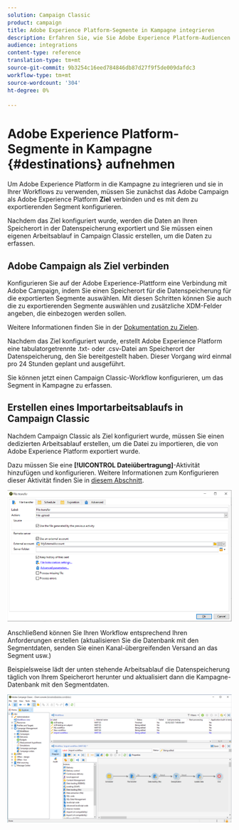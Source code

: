 ```yaml
---
solution: Campaign Classic
product: campaign
title: Adobe Experience Platform-Segmente in Kampagne integrieren
description: Erfahren Sie, wie Sie Adobe Experience Platform-Audiencen in Campaign Classic aufnehmen.
audience: integrations
content-type: reference
translation-type: tm+mt
source-git-commit: 9b3254c16eed784846db87d27f9f5de009dafdc3
workflow-type: tm+mt
source-wordcount: '304'
ht-degree: 0%

---
```



# Adobe Experience Platform-Segmente in Kampagne {#destinations} aufnehmen

Um Adobe Experience Platform in die Kampagne zu integrieren und sie in Ihrer Workflows zu verwenden, müssen Sie zunächst das Adobe Campaign als Adobe Experience Platform **Ziel** verbinden und es mit dem zu exportierenden Segment konfigurieren.

Nachdem das Ziel konfiguriert wurde, werden die Daten an Ihren Speicherort in der Datenspeicherung exportiert und Sie müssen einen eigenen Arbeitsablauf in Campaign Classic erstellen, um die Daten zu erfassen.

## Adobe Campaign als Ziel verbinden

Konfigurieren Sie auf der Adobe Experience-Plattform eine Verbindung mit Adobe Campaign, indem Sie einen Speicherort für die Datenspeicherung für die exportierten Segmente auswählen. Mit diesen Schritten können Sie auch die zu exportierenden Segmente auswählen und zusätzliche XDM-Felder angeben, die einbezogen werden sollen.

Weitere Informationen finden Sie in der [Dokumentation zu Zielen](https://experienceleague.adobe.com/docs/experience-platform/destinations/catalog/email-marketing/adobe-campaign.html).

Nachdem das Ziel konfiguriert wurde, erstellt Adobe Experience Platform eine tabulatorgetrennte .txt- oder .csv-Datei am Speicherort der Datenspeicherung, den Sie bereitgestellt haben. Dieser Vorgang wird einmal pro 24 Stunden geplant und ausgeführt.

Sie können jetzt einen Campaign Classic-Workflow konfigurieren, um das Segment in Kampagne zu erfassen.

## Erstellen eines Importarbeitsablaufs in Campaign Classic

Nachdem Campaign Classic als Ziel konfiguriert wurde, müssen Sie einen dedizierten Arbeitsablauf erstellen, um die Datei zu importieren, die von Adobe Experience Platform exportiert wurde.

Dazu müssen Sie eine **[!UICONTROL Dateiübertragung]**-Aktivität hinzufügen und konfigurieren. Weitere Informationen zum Konfigurieren dieser Aktivität finden Sie in [diesem Abschnitt](../../workflow/using/file-transfer.md).

![](assets/rtcdp-file-transfer.png)

Anschließend können Sie Ihren Workflow entsprechend Ihren Anforderungen erstellen (aktualisieren Sie die Datenbank mit den Segmentdaten, senden Sie einen Kanal-übergreifenden Versand an das Segment usw.)

Beispielsweise lädt der unten stehende Arbeitsablauf die Datenspeicherung täglich von Ihrem Speicherort herunter und aktualisiert dann die Kampagne-Datenbank mit den Segmentdaten.

![](assets/rtcdp-workflow.png)
